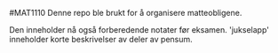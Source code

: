 #MAT1110
Denne repo ble brukt for å organisere matteobligene.

Den inneholder nå også forberedende notater før eksamen.
'jukselapp' inneholder korte beskrivelser av deler av pensum.
